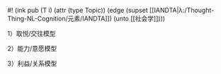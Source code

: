 #! (ink pub (T i) (attr (type Topic)) (edge (supset [[IANDTA|λ:/Thought-Thing-NL-Cognition/元素/IANDTA]]) (unto [[社会学]])))


1）取悦/交往模型

2）能力/意愿模型

3）利益/关系模型